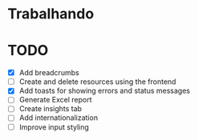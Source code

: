 # Trabalhando

# TODO
- [x] Add breadcrumbs
- [ ] Create and delete resources using the frontend
- [x] Add toasts for showing errors and status messages
- [ ] Generate Excel report
- [ ] Create insights tab
- [ ] Add internationalization
- [ ] Improve input styling
